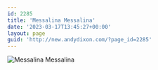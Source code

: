 ```yaml
---
id: 2285
title: 'Messalina Messalina'
date: '2023-03-17T13:45:27+00:00'
layout: page
guid: 'http://new.andydixon.com/?page_id=2285'
---
```


![Messalina Messalina](https://i0.wp.com/assets.g8x2.ldn.idrivee2-23.com/posters/Messalina%20Messalina%2001.jpg?w=1200&ssl=1 "Messalina Messalina")
